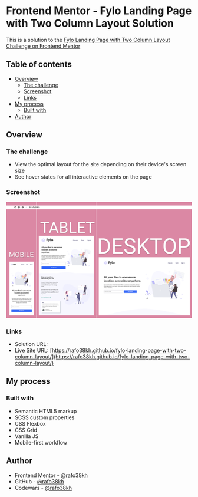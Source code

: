 # Frontend Mentor - Fylo Landing Page with Two Column Layout Solution

This is a solution to the [Fylo Landing Page with Two Column Layout Challenge on Frontend Mentor](https://www.frontendmentor.io/challenges/fylo-landing-page-with-two-column-layout-5ca5ef041e82137ec91a50f5)

## Table of contents

- [Overview](#overview)
  - [The challenge](#the-challenge)
  - [Screenshot](#screenshot)
  - [Links](#links)
- [My process](#my-process)
  - [Built with](#built-with)
- [Author](#author)

## Overview

### The challenge

- View the optimal layout for the site depending on their device's screen size
- See hover states for all interactive elements on the page

### Screenshot

![screenshot](./images/screenshot.png)

### Links

- Solution URL: []()
- Live Site URL: [https://rafo38kh.github.io/fylo-landing-page-with-two-column-layout/](https://rafo38kh.github.io/fylo-landing-page-with-two-column-layout/)

## My process

### Built with

- Semantic HTML5 markup
- SCSS custom properties
- CSS Flexbox
- CSS Grid
- Vanilla JS
- Mobile-first workflow

## Author

- Frontend Mentor - [@rafo38kh](https://www.frontendmentor.io/profile/rafo38kh)
- GitHub - [@rafo38kh](https://github.com/rafo38kh)
- Codewars - [@rafo38kh](https://www.codewars.com/users/rafo38kh)

